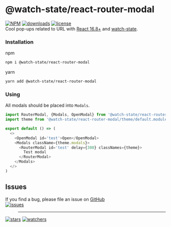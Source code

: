 # @watch-state/react-router-modal
[![NPM](https://img.shields.io/npm/v/@watch-state/react-router-modal.svg)](https://github.com/d8corp/watch-state-react-router-modal/blob/master/CHANGELOG.md)
[![downloads](https://img.shields.io/npm/dm/@watch-state/react-router-modal.svg)](https://www.npmjs.com/package/@watch-state/react-router-modal)
[![license](https://img.shields.io/npm/l/@watch-state/react-router-modal)](https://github.com/d8corp/watch-state-react-router-modal/blob/master/LICENSE)  
Cool pop-ups related to URL with [React 16.8+](https://reactjs.org) and [watch-state](https://www.npmjs.com/package/watch-state).
### Installation
npm
```bash
npm i @watch-state/react-router-modal
```
yarn
```bash
yarn add @watch-state/react-router-modal
```
### Using
All modals should be placed into `Modals`.
```typescript jsx
import RouterModal, {Modals, OpenModal} from '@watch-state/react-router-modal'
import theme from '@watch-state/react-router-modal/theme/default.module.scss'

export default () => (
  <>
    <OpenModal id='test'>Open</OpenModal>
    <Modals className={theme.modals}>
      <RouterModal id='test' delay={300} classNames={theme}>
        Test modal
      </RouterModal>
    </Modals>
  </>
)
```
## Issues
If you find a bug, please file an issue on [GitHub](https://github.com/d8corp/watch-state-react-router-modal/issues)  
[![issues](https://img.shields.io/github/issues-raw/d8corp/watch-state-react-router-modal)](https://github.com/d8corp/watch-state-react-router-modal/issues)  
> ---
[![stars](https://img.shields.io/github/stars/d8corp/watch-state-react-router-modal?style=social)](https://github.com/d8corp/watch-state-react-router-modal/stargazers)
[![watchers](https://img.shields.io/github/watchers/d8corp/watch-state-react-router-modal?style=social)](https://github.com/d8corp/watch-state-react-router-modal/watchers)

